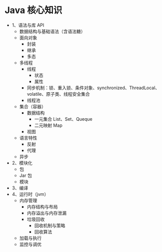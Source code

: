 # Java 核心知识

- 1、语法与库 API
  - 数据结构与基础语法（含语法糖）
  - 面向对象
    - 封装
    - 继承
    - 多态
  - 多线程
    - 线程
      - 状态
      - 属性
    - 同步机制：锁、重入锁、条件对象、synchronized、ThreadLocal、volatile、原子类、线程安全集合
    - 线程池
  - 集合（容器）
    - 数据结构
      - 一元集合 List、Set、Queque
      - 二元映射 Map
    - 视图
  - 语言特性
    - 反射
    - 代理
  - 异步
- 2、模块化
  - 包
  - Jar 包
  - 模块
- 3、编译
- 4、运行时（jvm）
  - 内存管理
    - 内存结构与布局
    - 内存溢出与内存泄漏
    - 垃圾回收
      - 回收机制与策略
      - 回收算法
  - 加载与执行
  - 监控与调优